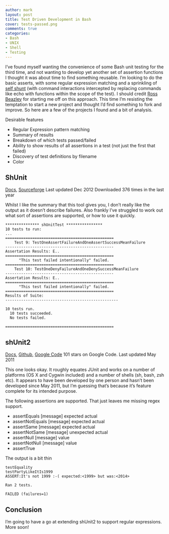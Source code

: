 ```yaml
---
author: mark
layout: post
title: Test Driven Development in Bash
cover: tests-passed.png
comments: true
categories:
- Bash
- UNIX
- Shell
- Testing
---
```


I’ve found myself wanting the convenience of some Bash unit testing for the third time, and not wanting to develop yet another set of assertion functions I thought it was about time to find something reusable. I’m looking to do the basic asserts, with some regular expression matching and a sprinkling of [self shunt](http://c2.com/cgi/wiki?SelfShuntPattern) (with command interactions intercepted by replacing commands like echo with functions within the scope of the test). I should credit [Ross Beazley](https://twitter.com/be4zley/) for starting me off on this approach. This time I’m resisting the temptation to start a new project and thought I’d find something to fork and improve. So here are a few of the projects I found and a bit of analysis.

Desirable features

* Regular Expression pattern matching
* Summary of results
* Breakdown of which tests passed/failed
* Ability to show results of all assertions in a test (not just the first that failed)
* Discovery of test definitions by filename
* Color

## ShUnit
[Docs](http://shunit.sourceforge.net/), [Sourceforge](http://www.sourceforge.net/projects/shunit)
Last updated Dec 2012
Downloaded 376 times in the last year

Whilst I like the summary that this tool gives you, I don’t really like the output as it doesn’t describe failures. Also frankly I’ve struggled to work out what sort of assertions are supported, or how to use it quickly.

    *************** shUnitTest ****************
    10 tests to run:
    ...
    ================================================
        Test 9: TestOneAssertFailureAndOneAssertSuccessMeanFailure
    ------------------------------------------------
    Assertation Results: E..
    ================================================
          "This test failed intentionally" failed.
    ================================================
        Test 10: TestOneDenyFailureAndOneDenySuccessMeanFailure
    ------------------------------------------------
    Assertation Results: E..
    ================================================
          "This test failed intentionally" failed.
    ================================================
    Results of Suite:
    --------------------------------------------------

    10 tests run.
      10 tests succeeded.
      No tests failed.

    ================================================

## shUnit2
[Docs](http://shunit2.googlecode.com/svn/trunk/source/2.1/doc/shunit2.html), [Github](https://github.com/zanshine/shunit2), [Google Code](https://code.google.com/p/shunit2)
101 stars on Google Code.
Last updated May 2011

This one looks okay. It roughly equates JUnit and works on a number of platforms (OS X and Cygwin included) and a number of shells (sh, bash, zsh etc). It appears to have been developed by one person and hasn’t been developed since May 2011, but I’m guessing that’s because it’s feature complete for its intended purpose.

The following assertions are supported. That just leaves me missing regex support.

* assertEquals [message] expected actual
* assertNotEquals [message] expected actual
* assertSame [message] expected actual
* assertNotSame [message] unexpected actual
* assertNull [message] value
* assertNotNull [message] value
* assertTrue

The output is a bit thin

    testEquality
    testPartyLikeItIs1999
    ASSERT:It's not 1999 :-( expected:<1999> but was:<2014>

    Ran 2 tests.

    FAILED (failures=1)


## Conclusion

I’m going to have a go at extending shUnit2 to support regular expressions. More soon!
